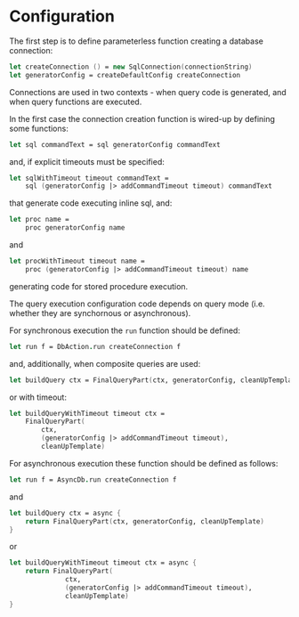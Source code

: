 # Configuration

The first step is to define parameterless function creating a database connection:
```fsharp 
let createConnection () = new SqlConnection(connectionString)
let generatorConfig = createDefaultConfig createConnection
```
Connections are used in two contexts - when query code is generated, and when query functions are executed.

In the first case the connection creation function is wired-up by defining some functions:
```fsharp 
let sql commandText = sql generatorConfig commandText
```
and, if explicit timeouts must be specified:
```fsharp 
let sqlWithTimeout timeout commandText = 
    sql (generatorConfig |> addCommandTimeout timeout) commandText
```
that generate code executing inline sql, and:
```fsharp 
let proc name = 
    proc generatorConfig name
```
and 
```fsharp 
let procWithTimeout timeout name = 
    proc (generatorConfig |> addCommandTimeout timeout) name
```
generating code for stored procedure execution.  

The query execution configuration code depends on query mode (i.e. whether they are synchornous or asynchronous).

For synchronous execution the `run` function should be defined:
```fsharp 
let run f = DbAction.run createConnection f
```
and, additionally, when composite queries are used:
```fsharp 
let buildQuery ctx = FinalQueryPart(ctx, generatorConfig, cleanUpTemplate)
```
or with timeout:
```fsharp 
let buildQueryWithTimeout timeout ctx = 
    FinalQueryPart(
        ctx, 
        (generatorConfig |> addCommandTimeout timeout), 
        cleanUpTemplate)
```
For asynchronous execution these function should be defined as follows:
```fsharp 
let run f = AsyncDb.run createConnection f
```
and 
```fsharp 
let buildQuery ctx = async {
    return FinalQueryPart(ctx, generatorConfig, cleanUpTemplate)
}
```
or
```fsharp 
let buildQueryWithTimeout timeout ctx = async {
    return FinalQueryPart(
              ctx, 
              (generatorConfig |> addCommandTimeout timeout), 
              cleanUpTemplate)
}
```
